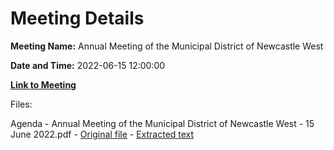 # Meeting Details

**Meeting Name:** Annual Meeting of the Municipal District of Newcastle West

**Date and Time:** 2022-06-15 12:00:00

**[Link to Meeting](https://www.limerick.ie/council/whats-on/annual-meeting-municipal-district-newcastle-west-6)**

Files: 

Agenda - Annual Meeting of the Municipal District of Newcastle West - 15 June 2022.pdf - [Original file](https://www.limerick.ie/sites/default/files/media/documents/2022-06/00-Agenda-AGM-15-06-2022.pdf) - [Extracted text](./Agenda%20-%C2%A0Annual%20Meeting%20of%20the%20Municipal%20District%20of%20Newcastle%20West%20-%2015%20June%202022.md)

